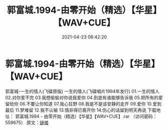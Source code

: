 ﻿---
title: 郭富城.1994-由零开始（精选）【华星】【WAV+CUE】
date: 2021-04-23 06:42:20
categories: WAV车载音乐、镜像
tags: 华语流行
---
# 郭富城.1994-由零开始（精选）【华星】【WAV+CUE】

郭富城-一生的情人(飞碟原版)
一生的情人(飞碟唱片1994年发行)
01.一生的情人
02.对你爱不完
03.我想偷偷对你说我爱你
04.到底有谁能够告诉我
05.把所有的爱留给你
06.不要让你知道
07.我心狂野
08.我是不是该安静的走开
09.爱你
10.爱到最后
11.梦难留
12.我不认输
13.情非得已离开你
14.伤心的话留到明天再说
下载地址：
郭富城.1994 - 由零开始（精选）【华星】【WAV+CUE】.rar （访问密码：559675）
原文：[链接](https://blog.sina.com.cn/s/blog_1647c7e7601030ri1.html)